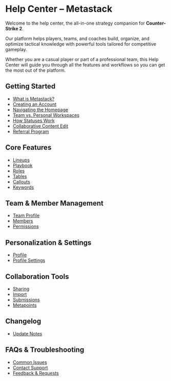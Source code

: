 # Help Center – Metastack 

Welcome to the help center, the all-in-one strategy companion for **Counter-Strike 2**.

Our platform helps players, teams, and coaches build, organize, and optimize tactical knowledge with powerful tools tailored for competitive gameplay.  

Whether you are a casual player or part of a professional team, this Help Center will guide you through all the features and workflows so you can get the most out of the platform.

## Getting Started
- [What is Metastack?](./getting-started/what-is.md)
- [Creating an Account](./getting-started/account.md)
- [Navigating the Homepage](./getting-started/home.md)
- [Team vs. Personal Workspaces](./getting-started/workspaces.md)
- [How Statuses Work](./getting-started/statuses.md)
- [Collaborative Content Edit](./getting-started/collaborative-content-edit.md)
- [Referral Program](./getting-started/referral-program.md)

## Core Features
- [Lineups](./features/lineups.md)
- [Playbook](./features/playbook.md)
- [Roles](./features/roles.md)
- [Tables](./features/tables.md)
- [Callouts](./features/callouts.md)
- [Keywords](./features/keywords.md)

## Team & Member Management
- [Team Profile](./team/team-profile.md)
- [Members](./team/members.md)
- [Permissions](./team/permissions.md)

## Personalization & Settings
- [Profile](./settings/profile.md)
- [Profile Settings](./settings/preferences.md)

## Collaboration Tools
- [Sharing](./metastack/sharing.md)
- [Import](./metastack/import.md)
- [Submissions](./metastack/submissions.md)
- [Metapoints](./metastack/metapoints.md)

## Changelog
- [Update Notes](./features/updates.md)

## FAQs & Troubleshooting
- [Common Issues](https://discord.gg/metastack)
- [Contact Support](https://discord.gg/metastack)
- [Feedback & Requests](https://discord.gg/metastack)
